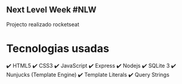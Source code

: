 ## Next Level Week #NLW
 Projecto realizado rocketseat

# Tecnologias usadas
✔️ HTML5
✔️ CSS3
✔️ JavaScript
✔️ Express
✔️ Nodejs
✔️ SQLite 3
✔️ Nunjucks (Template Engine)
✔️ Template Literals
✔️ Query Strings
